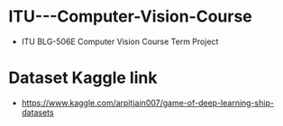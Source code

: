 # ITU---Computer-Vision-Course

* ITU BLG-506E Computer Vision Course Term Project


# Dataset Kaggle link
* https://www.kaggle.com/arpitjain007/game-of-deep-learning-ship-datasets